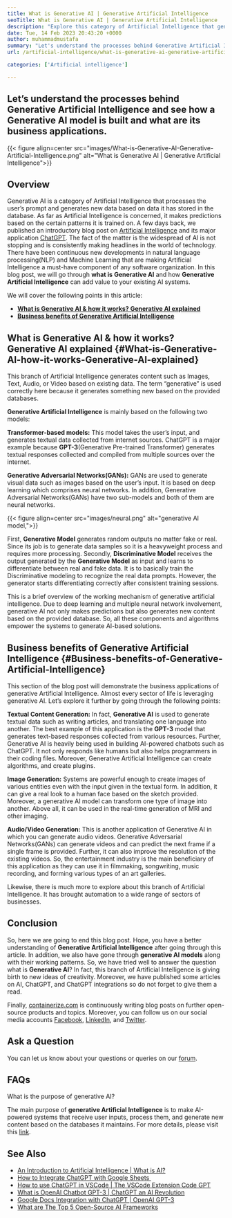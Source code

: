 ```yaml
---
title: What is Generative AI | Generative Artificial Intelligence
seoTitle: What is Generative AI | Generative Artificial Intelligence
description: "Explore this category of Artificial Intelligence that generates unique content. Let's start the article and try to get the answer What is Generative AI?"
date: Tue, 14 Feb 2023 20:43:20 +0000
author: muhammadmustafa
summary: "Let's understand the processes behind Generative Artificial Intelligence and see how a Generative AI model is built and what are its business applications."
url: /artificial-intelligence/what-is-generative-ai-generative-artificial-intelligence/

categories: ['Artificial intelligence']

---
```

## Let’s understand the processes behind Generative Artificial Intelligence and see how a Generative AI model is built and what are its business applications.

{{< figure align=center src="images/What-is-Generative-AI-Generative-Artificial-Intelligence.png" alt="What is Generative AI | Generative Artificial Intelligence">}}

## Overview

Generative AI is a category of Artificial Intelligence that processes the user’s prompt and generates new data based on data it has stored in the database. As far as Artificial Intelligence is concerned, it makes predictions based on the certain patterns it is trained on. A few days back, we published an introductory blog post on [Artificial Intelligence][1] and its major application [ChatGPT][2]. The fact of the matter is the widespread of AI is not stopping and is consistently making headlines in the world of technology. There have been continuous new developments in natural language processing(NLP) and Machine Learning that are making Artificial Intelligence a must-have component of any software organization. In this blog post, we will go through **what is** **Generative AI** and how **Generative Artificial Intelligence** can add value to your existing AI systems.

We will cover the following points in this article:

  * [**What is Generative AI & how it works? Generative AI explained**][3]
  * [**Business benefits of Generative Artificial Intelligence**][4]

## What is Generative AI & how it works? Generative AI explained {#What-is-Generative-AI-how-it-works-Generative-AI-explained}

This branch of Artificial Intelligence generates content such as Images, Text, Audio, or Video based on existing data. The term “generative” is used correctly here because it generates something new based on the provided databases. 

**Generative Artificial Intelligence** is mainly based on the following two models:

**Transformer-based models:** This model takes the user’s input, and generates textual data collected from internet sources. ChatGPT is a major example because **GPT-3**(Generative Pre-trained Transformer) generates textual responses collected and compiled from multiple sources over the internet.

**Generative Adversarial Networks(GANs):** GANs are used to generate visual data such as images based on the user’s input. It is based on deep learning which comprises neural networks. In addition, Generative Adversarial Networks(GANs) have two sub-models and both of them are neural networks. 

{{< figure align=center src="images/neural.png" alt="generative AI model,">}}  

First, **Generative Model** generates random outputs no matter fake or real. Since its job is to generate data samples so it is a heavyweight process and requires more processing. Secondly, **Discriminative Model** receives the output generated by the **Generative Model** as input and learns to differentiate between real and fake data. It is to basically train the Discriminative modeling to recognize the real data prompts. However, the generator starts differentiating correctly after consistent training sessions.

This is a brief overview of the working mechanism of generative artificial intelligence. Due to deep learning and multiple neural network involvement, generative AI not only makes predictions but also generates new content based on the provided database. So, all these components and algorithms empower the systems to generate AI-based solutions.

## Business benefits of Generative Artificial Intelligence {#Business-benefits-of-Generative-Artificial-Intelligence}

This section of the blog post will demonstrate the business applications of generative Artificial Intelligence. Almost every sector of life is leveraging generative AI. Let’s explore it further by going through the following points:

**Textual Content Generation:** In fact, **Generative AI** is used to generate textual data such as writing articles, and translating one language into another. The best example of this application is the **GPT-3** model that generates text-based responses collected from various resources. Further, Generative AI is heavily being used in building AI-powered chatbots such as ChatGPT. It not only responds like humans but also helps programmers in their coding files. Moreover, Generative Artificial Intelligence can create algorithms, and create plugins. 

**Image Generation:** Systems are powerful enough to create images of various entities even with the input given in the textual form. In addition, it can give a real look to a human face based on the sketch provided. Moreover, a generative AI model can transform one type of image into another. Above all, it can be used in the real-time generation of MRI and other imaging. 

**Audio/Video Generation:** This is another application of Generative AI in which you can generate audio videos. Generative Adversarial Networks(GANs) can generate videos and can predict the next frame if a single frame is provided. Further, it can also improve the resolution of the existing videos. So, the entertainment industry is the main beneficiary of this application as they can use it in filmmaking, songwriting, music recording, and forming various types of an art galleries.

Likewise, there is much more to explore about this branch of Artificial Intelligence. It has brought automation to a wide range of sectors of businesses. 

## Conclusion

So, here we are going to end this blog post. Hope, you have a better understanding of **Generative Artificial Intelligence** after going through this article. In addition, we also have gone through **generative AI models** along with their working patterns. So, we have tried well to answer the question what is **Generative AI**? In fact, this branch of Artificial Intelligence is giving birth to new ideas of creativity. Moreover, we have published some articles on AI, ChatGPT, and ChatGPT integrations so do not forget to give them a read. 

Finally, [containerize.com][5] is continuously writing blog posts on further open-source products and topics. Moreover, you can follow us on our social media accounts [Facebook][6], [LinkedIn][7], and [Twitter][8].

## Ask a Question

You can let us know about your questions or queries on our [forum][9].

## FAQs

What is the purpose of generative AI?

The main purpose of **generative Artificial Intelligence** is to make AI-powered systems that receive user inputs, process them, and generate new content based on the databases it maintains. For more details, please visit this [link][3]. 

## See Also

  * [An Introduction to Artificial Intelligence | What is AI?][1]
  * [How to Integrate ChatGPT with Google Sheets ][10] 
  * [How to use ChatGPT in VSCode | The VSCode Extension Code GPT][11]
  * [What is OpenAI Chatbot GPT-3 | ChatGPT an AI Revolution][2]
  * [Google Docs Integration with ChatGPT | OpenAI GPT-3][12]
  * [What are The Top 5 Open-Source AI Frameworks][13]

 [1]: https://blog.containerize.com/artificial-intelligence/an-introduction-to-artificial-intelligence-what-is-ai/

 [2]: https://blog.containerize.com/artificial-intelligence/what-is-openai-chatbot-gpt-3-chatgpt-an-ai-revolution/

 [3]: #What-is-Generative-AI-how-it-works-Generative-AI-explained
 [4]: #Business-benefits-of-Generative-Artificial-Intelligence
 [5]: https://www.containerize.com/
 [6]: https://web.facebook.com/containerize
 [7]: https://www.linkedin.com/company/containerize/
 [8]: https://twitter.com/containerize_co
 [9]: https://forum.containerize.com/
 [10]: https://blog.containerize.com/artificial-intelligence/integrate-chatgpt-with-google-sheets/

 [11]: https://blog.containerize.com/artificial-intelligence/how-to-use-chatgpt-in-vscode-the-vscode-extension-codegpt/

 [12]: https://blog.containerize.com/artificial-intelligence/google-docs-integration-with-chatgpt/

 [13]: https://blog.containerize.com/artificial-intelligence/top-5-open-source-ai-frameworks/
